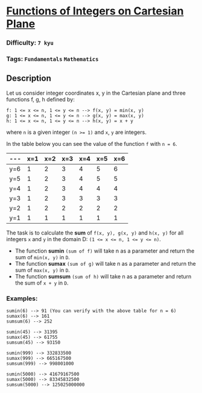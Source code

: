 # [Functions of Integers on Cartesian Plane](https://www.codewars.com/kata/559e3224324a2b6e66000046)

### Difficulty: `7 kyu`

### Tags: `Fundamentals` `Mathematics`

## Description

Let us consider integer coordinates x, y in the Cartesian plane and three functions f, g, h defined by:

```
f: 1 <= x <= n, 1 <= y <= n --> f(x, y) = min(x, y)
g: 1 <= x <= n, 1 <= y <= n --> g(x, y) = max(x, y)
h: 1 <= x <= n, 1 <= y <= n --> h(x, y) = x + y
```

where `n` is a given integer `(n >= 1)` and `x`, `y` are integers.

In the table below you can see the value of the function `f` with `n = 6`.

| --- |	x=1 |	x=2 |	x=3 |	x=4 |	x=5 |	x=6 |
| --- | --- | --- | --- | --- | --- | --- |
| y=6 |	1 |	2 |	3 |	4 |	5 |	6 |
| y=5 |	1 |	2 |	3 |	4 |	5 |	5 |
| y=4 |	1 |	2 |	3 |	4 |	4 |	4 |
| y=3 |	1 |	2 |	3 |	3 |	3 |	3 |
| y=2 |	1 |	2 |	2 |	2 |	2 |	2 |
| y=1 |	1 |	1 |	1 |	1 |	1 |	1 |

The task is to calculate the **sum** of `f(x, y), g(x, y)` and `h(x, y)` for all integers `x` and `y` in the domain D: `(1 <= x <= n, 1 <= y <= n)`.

- The function **sumin** `(sum of f)` will take n as a parameter and return the sum of `min(x, y)` in `D`.
- The function **sumax** `(sum of g)` will take n as a parameter and return the sum of `max(x, y)` in `D`.
- The function **sumsum** `(sum of h)` will take n as a parameter and return the sum of `x + y` in `D`.

### Examples:

```
sumin(6) --> 91 (You can verify with the above table for n = 6)
sumax(6) --> 161
sumsum(6) --> 252

sumin(45) --> 31395
sumax(45) --> 61755
sumsum(45) --> 93150

sumin(999) --> 332833500
sumax(999) --> 665167500
sumsum(999) --> 998001000

sumin(5000) --> 41679167500
sumax(5000) --> 83345832500
sumsum(5000) --> 125025000000
```